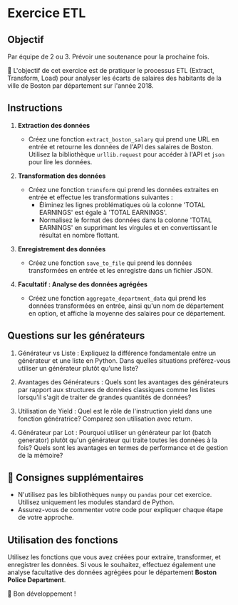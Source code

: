 # Exercice ETL 

## Objectif

Par équipe de 2 ou 3. Prévoir une soutenance pour la prochaine fois.

:rocket: L'objectif de cet exercice est de pratiquer le processus ETL (Extract, Transform, Load) pour analyser les écarts de salaires des habitants de la ville de Boston par département sur l'année 2018. 

## Instructions

1. **Extraction des données**
   - Créez une fonction `extract_boston_salary` qui prend une URL en entrée et retourne les données de l'API des salaires de Boston. Utilisez la bibliothèque `urllib.request` pour accéder à l'API et `json` pour lire les données.

2. **Transformation des données**
   - Créez une fonction `transform` qui prend les données extraites en entrée et effectue les transformations suivantes :
      - Éliminez les lignes problématiques où la colonne 'TOTAL EARNINGS' est égale à 'TOTAL EARNINGS'.
      - Normalisez le format des données dans la colonne 'TOTAL EARNINGS' en supprimant les virgules et en convertissant le résultat en nombre flottant.

3. **Enregistrement des données**
   - Créez une fonction `save_to_file` qui prend les données transformées en entrée et les enregistre dans un fichier JSON.

4. **Facultatif : Analyse des données agrégées**
   - Créez une fonction `aggregate_department_data` qui prend les données transformées en entrée, ainsi qu'un nom de département en option, et affiche la moyenne des salaires pour ce département.


## Questions sur les générateurs

1. Générateur vs Liste : Expliquez la différence fondamentale entre un générateur et une liste en Python. Dans quelles situations préférez-vous utiliser un générateur plutôt qu'une liste?

1. Avantages des Générateurs : Quels sont les avantages des générateurs par rapport aux structures de données classiques comme les listes lorsqu'il s'agit de traiter de grandes quantités de données?

1. Utilisation de Yield : Quel est le rôle de l'instruction yield dans une fonction génératrice? Comparez son utilisation avec return.

1. Générateur par Lot : Pourquoi utiliser un générateur par lot (batch generator) plutôt qu'un générateur qui traite toutes les données à la fois? Quels sont les avantages en termes de performance et de gestion de la mémoire?

## :pill: Consignes supplémentaires
- N'utilisez pas les bibliothèques `numpy` ou `pandas` pour cet exercice. Utilisez uniquement les modules standard de Python.
- Assurez-vous de commenter votre code pour expliquer chaque étape de votre approche.

## Utilisation des fonctions

Utilisez les fonctions que vous avez créées pour extraire, transformer, et enregistrer les données. Si vous le souhaitez, effectuez également une analyse facultative des données agrégées pour le département **Boston Police Department**.

:rocket: Bon développement ! 